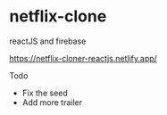 # netflix-clone
reactJS and firebase

https://netflix-cloner-reactjs.netlify.app/


Todo
- Fix the seed
- Add more trailer
